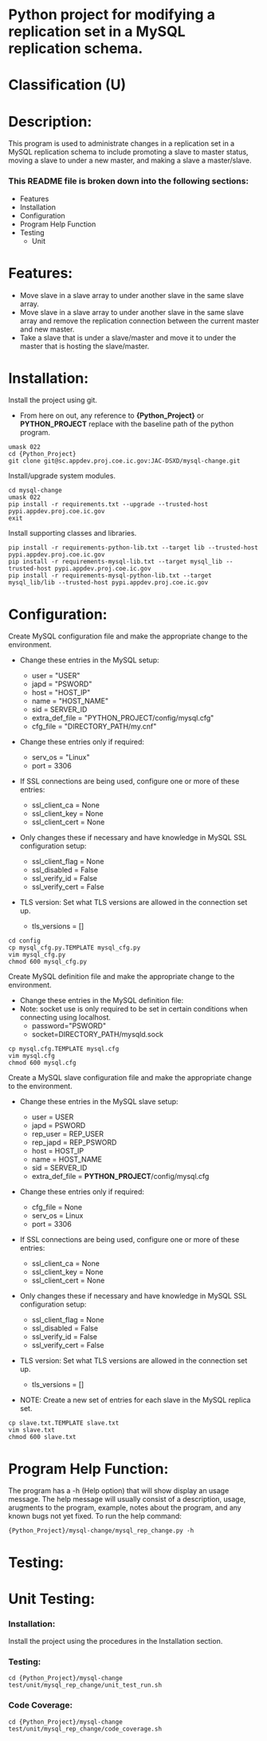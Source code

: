 # Python project for modifying a replication set in a MySQL replication schema.
# Classification (U)

# Description:
  This program is used to administrate changes in a replication set in a MySQL replication schema to include promoting a slave to master status, moving a slave to under a new master, and making a slave a master/slave.


###  This README file is broken down into the following sections:
  * Features
  * Installation
  * Configuration
  * Program Help Function
  * Testing
    - Unit


# Features:
  * Move slave in a slave array to under another slave in the same slave array.
  * Move slave in a slave array to under another slave in the same slave array and remove the replication connection between the current master and new master.
  * Take a slave that is under a slave/master and move it to under the master that is hosting the slave/master.


# Installation:

Install the project using git.
  * From here on out, any reference to **{Python_Project}** or **PYTHON_PROJECT** replace with the baseline path of the python program.

```
umask 022
cd {Python_Project}
git clone git@sc.appdev.proj.coe.ic.gov:JAC-DSXD/mysql-change.git
```

Install/upgrade system modules.

```
cd mysql-change
umask 022
pip install -r requirements.txt --upgrade --trusted-host pypi.appdev.proj.coe.ic.gov
exit
```

Install supporting classes and libraries.

```
pip install -r requirements-python-lib.txt --target lib --trusted-host pypi.appdev.proj.coe.ic.gov
pip install -r requirements-mysql-lib.txt --target mysql_lib --trusted-host pypi.appdev.proj.coe.ic.gov
pip install -r requirements-mysql-python-lib.txt --target mysql_lib/lib --trusted-host pypi.appdev.proj.coe.ic.gov
```

# Configuration:

Create MySQL configuration file and make the appropriate change to the environment.
  * Change these entries in the MySQL setup:
    - user = "USER"
    - japd = "PSWORD"
    - host = "HOST_IP"
    - name = "HOST_NAME"
    - sid = SERVER_ID
    - extra_def_file = "PYTHON_PROJECT/config/mysql.cfg"
    - cfg_file = "DIRECTORY_PATH/my.cnf"

  * Change these entries only if required:
    - serv_os = "Linux"
    - port = 3306

  * If SSL connections are being used, configure one or more of these entries:
    - ssl_client_ca = None
    - ssl_client_key = None
    - ssl_client_cert = None

  * Only changes these if necessary and have knowledge in MySQL SSL configuration setup:
    - ssl_client_flag = None
    - ssl_disabled = False
    - ssl_verify_id = False
    - ssl_verify_cert = False

  * TLS version: Set what TLS versions are allowed in the connection set up.
    - tls_versions = []

```
cd config
cp mysql_cfg.py.TEMPLATE mysql_cfg.py
vim mysql_cfg.py
chmod 600 mysql_cfg.py
```

Create MySQL definition file and make the appropriate change to the environment.
  * Change these entries in the MySQL definition file:
  * Note:  socket use is only required to be set in certain conditions when connecting using localhost.
    - password="PSWORD"
    - socket=DIRECTORY_PATH/mysqld.sock

```
cp mysql.cfg.TEMPLATE mysql.cfg
vim mysql.cfg
chmod 600 mysql.cfg
```

Create a MySQL slave configuration file and make the appropriate change to the environment.
  * Change these entries in the MySQL slave setup:
    - user = USER
    - japd = PSWORD
    - rep_user = REP_USER
    - rep_japd = REP_PSWORD
    - host = HOST_IP
    - name = HOST_NAME
    - sid = SERVER_ID
    - extra_def_file = **PYTHON_PROJECT**/config/mysql.cfg

  * Change these entries only if required:
    - cfg_file = None
    - serv_os = Linux
    - port = 3306

  * If SSL connections are being used, configure one or more of these entries:
    - ssl_client_ca = None
    - ssl_client_key = None
    - ssl_client_cert = None

  * Only changes these if necessary and have knowledge in MySQL SSL configuration setup:
    - ssl_client_flag = None
    - ssl_disabled = False
    - ssl_verify_id = False
    - ssl_verify_cert = False

  * TLS version: Set what TLS versions are allowed in the connection set up.
    - tls_versions = []

  * NOTE:  Create a new set of entries for each slave in the MySQL replica set.

```
cp slave.txt.TEMPLATE slave.txt
vim slave.txt
chmod 600 slave.txt
```


# Program Help Function:

  The program has a -h (Help option) that will show display an usage message.  The help message will usually consist of a description, usage, arugments to the program, example, notes about the program, and any known bugs not yet fixed.  To run the help command:

```
{Python_Project}/mysql-change/mysql_rep_change.py -h
```


# Testing:

# Unit Testing:

### Installation:

Install the project using the procedures in the Installation section.

### Testing:

```
cd {Python_Project}/mysql-change
test/unit/mysql_rep_change/unit_test_run.sh
```

### Code Coverage:
```
cd {Python_Project}/mysql-change
test/unit/mysql_rep_change/code_coverage.sh
```
